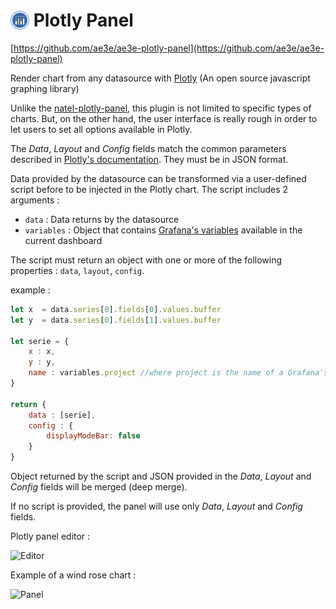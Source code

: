 # <img src="src/img/plotly.svg" width="30" style="margin-bottom:-5px"> Plotly Panel

[https://github.com/ae3e/ae3e-plotly-panel](https://github.com/ae3e/ae3e-plotly-panel)

Render chart from any datasource with [Plotly](https://plotly.com/javascript/) (An open source javascript graphing library)

Unlike the [natel-plotly-panel](https://github.com/NatelEnergy/grafana-plotly-panel), this plugin is not limited to specific types of charts. But, on the other hand, the user interface is really rough in order to let users to set all options available in Plotly.

The *Data*, *Layout* and *Config* fields match the common parameters described in [Plotly's documentation](https://plotly.com/javascript/plotlyjs-function-reference/). They must be in JSON format.

Data provided by the datasource can be transformed via a user-defined script before to be injected in the Plotly chart. The script includes 2 arguments :
- `data` : Data returns by the datasource
- `variables` : Object that contains [Grafana's variables](https://grafana.com/docs/grafana/latest/reference/templating/) available in the current dashboard

The script must return an object with one or more of the following properties : `data`, `layout`, `config`.

example :
```javascript
let x  = data.series[0].fields[0].values.buffer
let y  = data.series[0].fields[1].values.buffer

let serie = {
    x : x,
    y : y,
    name : variables.project //where project is the name of a Grafana's variable 
}

return {
    data : [serie],
    config : {
        displayModeBar: false
    }
}
````

Object returned by the script and JSON provided in the  *Data*, *Layout* and *Config* fields will be merged (deep merge).

If no script is provided, the panel will use only *Data*, *Layout* and *Config* fields.

Plotly panel editor :

![Editor](https://raw.githubusercontent.com//ae3e/ae3e-plotly-panel/master/src/img/editor.png)

Example of a wind rose chart :

![Panel](https://raw.githubusercontent.com//ae3e/ae3e-plotly-panel/master/src/img/panel.png)